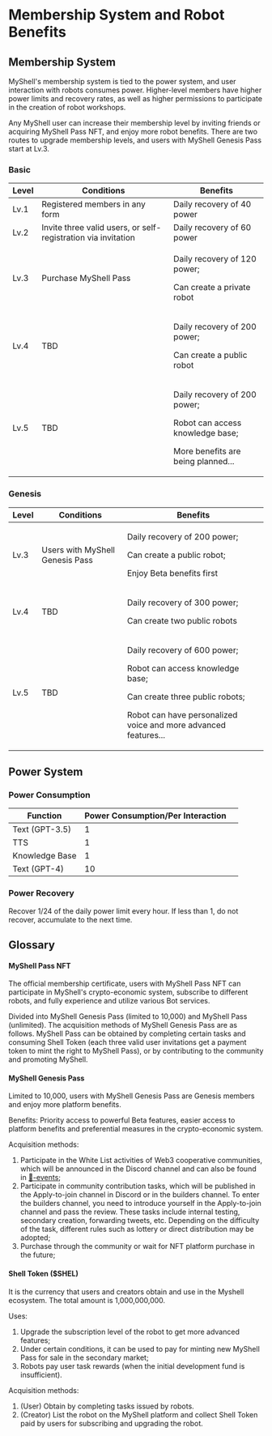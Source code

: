 # Membership System and Robot Benefits

## Membership System

MyShell's membership system is tied to the power system, and user interaction with robots consumes power. Higher-level members have higher power limits and recovery rates, as well as higher permissions to participate in the creation of robot workshops.

Any MyShell user can increase their membership level by inviting friends or acquiring MyShell Pass NFT, and enjoy more robot benefits. There are two routes to upgrade membership levels, and users with MyShell Genesis Pass start at Lv.3.

### Basic

| Level | Conditions                    | Benefits                                                        |
| ----- | ----------------------------- | --------------------------------------------------------------- |
| Lv.1  | Registered members in any form | Daily recovery of 40 power                                      |
| Lv.2  | Invite three valid users, or self-registration via invitation | Daily recovery of 60 power                                      |
| Lv.3  | Purchase MyShell Pass          | <p>Daily recovery of 120 power;</p><p>Can create a private robot</p> |
| Lv.4  | TBD                           | <p>Daily recovery of 200 power;</p><p>Can create a public robot</p> |
| Lv.5  | TBD                           | <p>Daily recovery of 200 power;</p><p>Robot can access knowledge base;</p><p>More benefits are being planned...</p> |

### Genesis

| Level | Conditions                      | Benefits                                                                                    |
| ----- | ------------------------------- | ------------------------------------------------------------------------------------------- |
| Lv.3  | Users with MyShell Genesis Pass | <p>Daily recovery of 200 power;</p><p>Can create a public robot;</p><p>Enjoy Beta benefits first</p> |
| Lv.4  | TBD                             | <p>Daily recovery of 300 power;</p><p>Can create two public robots</p>                                           |
| Lv.5  | TBD                             | <p>Daily recovery of 600 power;</p><p>Robot can access knowledge base;</p><p>Can create three public robots;</p><p>Robot can have personalized voice and more advanced features...</p> |

## Power System

### Power Consumption

<table><thead><tr><th>Function</th><th>Power Consumption/Per Interaction</th><th data-hidden></th></tr></thead><tbody><tr><td>Text (GPT-3.5)</td><td>1</td><td></td></tr><tr><td>TTS</td><td>1</td><td></td></tr><tr><td>Knowledge Base</td><td>1</td><td></td></tr><tr><td>Text (GPT-4)</td><td>10</td><td></td></tr></tbody></table>

### Power Recovery

Recover 1/24 of the daily power limit every hour. If less than 1, do not recover, accumulate to the next time.

## Glossary

#### MyShell Pass NFT

The official membership certificate, users with MyShell Pass NFT can participate in MyShell's crypto-economic system, subscribe to different robots, and fully experience and utilize various Bot services.

Divided into MyShell Genesis Pass (limited to 10,000) and MyShell Pass (unlimited). The acquisition methods of MyShell Genesis Pass are as follows. MyShell Pass can be obtained by completing certain tasks and consuming Shell Token (each three valid user invitations get a payment token to mint the right to MyShell Pass), or by contributing to the community and promoting MyShell.

#### MyShell Genesis Pass

Limited to 10,000, users with MyShell Genesis Pass are Genesis members and enjoy more platform benefits.

Benefits: Priority access to powerful Beta features, easier access to platform benefits and preferential measures in the crypto-economic system.

Acquisition methods:

1. Participate in the White List activities of Web3 cooperative communities, which will be announced in the Discord channel and can also be found in [🎉-events](../🎉-events/ "mention");
2. Participate in community contribution tasks, which will be published in the Apply-to-join channel in Discord or in the builders channel. To enter the builders channel, you need to introduce yourself in the Apply-to-join channel and pass the review. These tasks include internal testing, secondary creation, forwarding tweets, etc. Depending on the difficulty of the task, different rules such as lottery or direct distribution may be adopted;
3. Purchase through the community or wait for NFT platform purchase in the future;

#### Shell Token ($SHEL)

It is the currency that users and creators obtain and use in the Myshell ecosystem. The total amount is 1,000,000,000.

Uses:

1. Upgrade the subscription level of the robot to get more advanced features;
2. Under certain conditions, it can be used to pay for minting new MyShell Pass for sale in the secondary market;
3. Robots pay user task rewards (when the initial development fund is insufficient).

Acquisition methods:

1. (User) Obtain by completing tasks issued by robots.
2. (Creator) List the robot on the MyShell platform and collect Shell Token paid by users for subscribing and upgrading the robot.